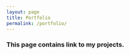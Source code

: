```yaml
---
layout: page
title: Portfolio
permalink: /portfolio/
---
```


### This page contains link to my projects.
